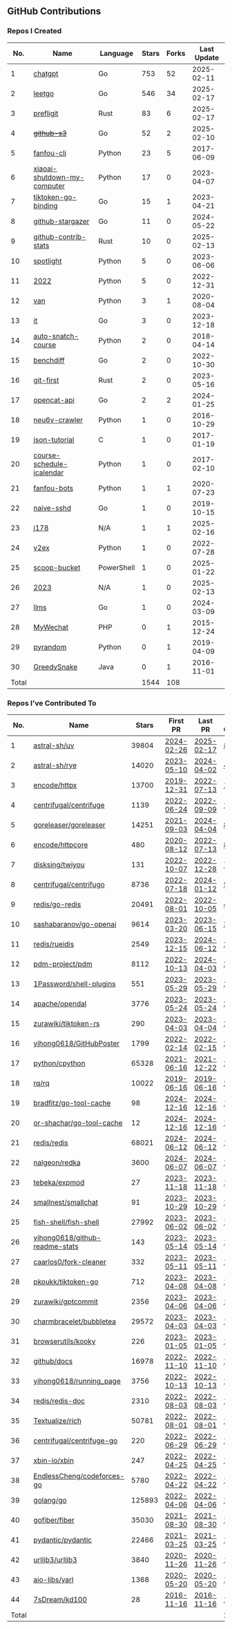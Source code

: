 ## GitHub Contributions

### Repos I Created

<!-- BEGIN:created_repos -->
| No.   | Name                                                                               | Language   | Stars | Forks | Last Update |
|-------|------------------------------------------------------------------------------------|------------|-------|-------|-------------|
| 1     | [chatgpt](https://github.com/j178/chatgpt)                                         | Go         | 753   | 52    | 2025-02-11  |
| 2     | [leetgo](https://github.com/j178/leetgo)                                           | Go         | 546   | 34    | 2025-02-17  |
| 3     | [prefligit](https://github.com/j178/prefligit)                                     | Rust       | 83    | 6     | 2025-02-17  |
| 4     | ~~[github-s3](https://github.com/j178/github-s3)~~                                 | Go         | 52    | 2     | 2025-02-10  |
| 5     | [fanfou-cli](https://github.com/j178/fanfou-cli)                                   | Python     | 23    | 5     | 2017-06-09  |
| 6     | [xiaoai-shutdown-my-computer](https://github.com/j178/xiaoai-shutdown-my-computer) | Python     | 17    | 0     | 2023-04-07  |
| 7     | [tiktoken-go-binding](https://github.com/j178/tiktoken-go-binding)                 | Go         | 15    | 1     | 2023-04-21  |
| 8     | [github-stargazer](https://github.com/j178/github-stargazer)                       | Go         | 11    | 0     | 2024-05-22  |
| 9     | [github-contrib-stats](https://github.com/j178/github-contrib-stats)               | Rust       | 10    | 0     | 2025-02-13  |
| 10    | [spotlight](https://github.com/j178/spotlight)                                     | Python     | 5     | 0     | 2023-06-06  |
| 11    | [2022](https://github.com/j178/2022)                                               | Python     | 5     | 0     | 2022-12-31  |
| 12    | [van](https://github.com/j178/van)                                                 | Python     | 3     | 1     | 2020-08-04  |
| 13    | [it](https://github.com/j178/it)                                                   | Go         | 3     | 0     | 2023-12-18  |
| 14    | [auto-snatch-course](https://github.com/j178/auto-snatch-course)                   | Python     | 2     | 0     | 2018-04-14  |
| 15    | [benchdiff](https://github.com/j178/benchdiff)                                     | Go         | 2     | 0     | 2022-10-30  |
| 16    | [git-first](https://github.com/j178/git-first)                                     | Rust       | 2     | 0     | 2023-05-16  |
| 17    | [opencat-api](https://github.com/j178/opencat-api)                                 | Go         | 2     | 2     | 2024-01-25  |
| 18    | [neu6v-crawler](https://github.com/j178/neu6v-crawler)                             | Python     | 1     | 0     | 2016-10-29  |
| 19    | [json-tutorial](https://github.com/j178/json-tutorial)                             | C          | 1     | 0     | 2017-01-19  |
| 20    | [course-schedule-icalendar](https://github.com/j178/course-schedule-icalendar)     | Python     | 1     | 0     | 2017-02-10  |
| 21    | [fanfou-bots](https://github.com/j178/fanfou-bots)                                 | Python     | 1     | 1     | 2020-07-23  |
| 22    | [naive-sshd](https://github.com/j178/naive-sshd)                                   | Go         | 1     | 0     | 2019-10-15  |
| 23    | [j178](https://github.com/j178/j178)                                               | N/A        | 1     | 1     | 2025-02-16  |
| 24    | [v2ex](https://github.com/j178/v2ex)                                               | Python     | 1     | 0     | 2022-07-28  |
| 25    | [scoop-bucket](https://github.com/j178/scoop-bucket)                               | PowerShell | 1     | 0     | 2025-01-22  |
| 26    | [2023](https://github.com/j178/2023)                                               | N/A        | 1     | 0     | 2025-02-13  |
| 27    | [llms](https://github.com/j178/llms)                                               | Go         | 1     | 0     | 2024-03-09  |
| 28    | [MyWechat](https://github.com/j178/MyWechat)                                       | PHP        | 0     | 1     | 2015-12-24  |
| 29    | [pyrandom](https://github.com/j178/pyrandom)                                       | Python     | 0     | 1     | 2019-04-09  |
| 30    | [GreedySnake](https://github.com/j178/GreedySnake)                                 | Java       | 0     | 1     | 2016-11-01  |
| Total |                                                                                    |            | 1544  | 108   |             |
<!-- END:created_repos -->

### Repos I've Contributed To

<!-- BEGIN:contributed -->
| No.   | Name                                                                                | Stars  | First PR                                                                | Last PR                                                                 | PR Count                                                                             |
|-------|-------------------------------------------------------------------------------------|--------|-------------------------------------------------------------------------|-------------------------------------------------------------------------|--------------------------------------------------------------------------------------|
| 1     | [astral-sh/uv](https://github.com/astral-sh/uv)                                     | 39804  | [2024-02-26](https://github.com/astral-sh/uv/pull/1979)                 | [2025-02-17](https://github.com/astral-sh/uv/pull/11572)                | [80](https://github.com/astral-sh/uv/pulls?q=is%3Apr+author%3Aj178)                  |
| 2     | [astral-sh/rye](https://github.com/astral-sh/rye)                                   | 14020  | [2023-05-10](https://github.com/astral-sh/rye/pull/127)                 | [2024-04-02](https://github.com/astral-sh/rye/pull/983)                 | [41](https://github.com/astral-sh/rye/pulls?q=is%3Apr+author%3Aj178)                 |
| 3     | [encode/httpx](https://github.com/encode/httpx)                                     | 13700  | [2019-12-31](https://github.com/encode/httpx/pull/704)                  | [2022-07-13](https://github.com/encode/httpx/pull/2302)                 | [15](https://github.com/encode/httpx/pulls?q=is%3Apr+author%3Aj178)                  |
| 4     | [centrifugal/centrifuge](https://github.com/centrifugal/centrifuge)                 | 1139   | [2022-06-24](https://github.com/centrifugal/centrifuge/pull/230)        | [2022-09-09](https://github.com/centrifugal/centrifuge/pull/252)        | [10](https://github.com/centrifugal/centrifuge/pulls?q=is%3Apr+author%3Aj178)        |
| 5     | [goreleaser/goreleaser](https://github.com/goreleaser/goreleaser)                   | 14251  | [2021-09-03](https://github.com/goreleaser/goreleaser/pull/2455)        | [2024-04-04](https://github.com/goreleaser/goreleaser/pull/4750)        | [8](https://github.com/goreleaser/goreleaser/pulls?q=is%3Apr+author%3Aj178)          |
| 6     | [encode/httpcore](https://github.com/encode/httpcore)                               | 480    | [2020-08-12](https://github.com/encode/httpcore/pull/154)               | [2022-07-13](https://github.com/encode/httpcore/pull/565)               | [8](https://github.com/encode/httpcore/pulls?q=is%3Apr+author%3Aj178)                |
| 7     | [disksing/twiyou](https://github.com/disksing/twiyou)                               | 131    | [2022-10-07](https://github.com/disksing/twiyou/pull/1)                 | [2022-12-28](https://github.com/disksing/twiyou/pull/10)                | [7](https://github.com/disksing/twiyou/pulls?q=is%3Apr+author%3Aj178)                |
| 8     | [centrifugal/centrifugo](https://github.com/centrifugal/centrifugo)                 | 8736   | [2022-07-18](https://github.com/centrifugal/centrifugo/pull/525)        | [2024-01-12](https://github.com/centrifugal/centrifugo/pull/762)        | [5](https://github.com/centrifugal/centrifugo/pulls?q=is%3Apr+author%3Aj178)         |
| 9     | [redis/go-redis](https://github.com/redis/go-redis)                                 | 20491  | [2022-08-01](https://github.com/redis/go-redis/pull/2174)               | [2022-10-05](https://github.com/redis/go-redis/pull/2231)               | [4](https://github.com/redis/go-redis/pulls?q=is%3Apr+author%3Aj178)                 |
| 10    | [sashabaranov/go-openai](https://github.com/sashabaranov/go-openai)                 | 9614   | [2023-03-20](https://github.com/sashabaranov/go-openai/pull/180)        | [2023-06-15](https://github.com/sashabaranov/go-openai/pull/374)        | [3](https://github.com/sashabaranov/go-openai/pulls?q=is%3Apr+author%3Aj178)         |
| 11    | [redis/rueidis](https://github.com/redis/rueidis)                                   | 2549   | [2023-12-15](https://github.com/redis/rueidis/pull/426)                 | [2024-06-12](https://github.com/redis/rueidis/pull/561)                 | [2](https://github.com/redis/rueidis/pulls?q=is%3Apr+author%3Aj178)                  |
| 12    | [pdm-project/pdm](https://github.com/pdm-project/pdm)                               | 8112   | [2022-10-13](https://github.com/pdm-project/pdm/pull/1434)              | [2024-04-03](https://github.com/pdm-project/pdm/pull/2766)              | [2](https://github.com/pdm-project/pdm/pulls?q=is%3Apr+author%3Aj178)                |
| 13    | [1Password/shell-plugins](https://github.com/1Password/shell-plugins)               | 551    | [2023-05-29](https://github.com/1Password/shell-plugins/pull/271)       | [2023-05-29](https://github.com/1Password/shell-plugins/pull/273)       | [2](https://github.com/1Password/shell-plugins/pulls?q=is%3Apr+author%3Aj178)        |
| 14    | [apache/opendal](https://github.com/apache/opendal)                                 | 3776   | [2023-05-24](https://github.com/apache/opendal/pull/2307)               | [2023-05-24](https://github.com/apache/opendal/pull/2308)               | [2](https://github.com/apache/opendal/pulls?q=is%3Apr+author%3Aj178)                 |
| 15    | [zurawiki/tiktoken-rs](https://github.com/zurawiki/tiktoken-rs)                     | 290    | [2023-04-03](https://github.com/zurawiki/tiktoken-rs/pull/14)           | [2023-04-04](https://github.com/zurawiki/tiktoken-rs/pull/15)           | [2](https://github.com/zurawiki/tiktoken-rs/pulls?q=is%3Apr+author%3Aj178)           |
| 16    | [yihong0618/GitHubPoster](https://github.com/yihong0618/GitHubPoster)               | 1799   | [2022-02-14](https://github.com/yihong0618/GitHubPoster/pull/55)        | [2022-02-15](https://github.com/yihong0618/GitHubPoster/pull/56)        | [2](https://github.com/yihong0618/GitHubPoster/pulls?q=is%3Apr+author%3Aj178)        |
| 17    | [python/cpython](https://github.com/python/cpython)                                 | 65328  | [2021-06-16](https://github.com/python/cpython/pull/26754)              | [2021-12-22](https://github.com/python/cpython/pull/30227)              | [2](https://github.com/python/cpython/pulls?q=is%3Apr+author%3Aj178)                 |
| 18    | [rq/rq](https://github.com/rq/rq)                                                   | 10022  | [2019-06-16](https://github.com/rq/rq/pull/1108)                        | [2019-06-16](https://github.com/rq/rq/pull/1109)                        | [2](https://github.com/rq/rq/pulls?q=is%3Apr+author%3Aj178)                          |
| 19    | [bradfitz/go-tool-cache](https://github.com/bradfitz/go-tool-cache)                 | 98     | [2024-12-16](https://github.com/bradfitz/go-tool-cache/pull/10)         | [2024-12-16](https://github.com/bradfitz/go-tool-cache/pull/10)         | [1](https://github.com/bradfitz/go-tool-cache/pulls?q=is%3Apr+author%3Aj178)         |
| 20    | [or-shachar/go-tool-cache](https://github.com/or-shachar/go-tool-cache)             | 12     | [2024-12-16](https://github.com/or-shachar/go-tool-cache/pull/15)       | [2024-12-16](https://github.com/or-shachar/go-tool-cache/pull/15)       | [1](https://github.com/or-shachar/go-tool-cache/pulls?q=is%3Apr+author%3Aj178)       |
| 21    | [redis/redis](https://github.com/redis/redis)                                       | 68021  | [2024-06-12](https://github.com/redis/redis/pull/13339)                 | [2024-06-12](https://github.com/redis/redis/pull/13339)                 | [1](https://github.com/redis/redis/pulls?q=is%3Apr+author%3Aj178)                    |
| 22    | [nalgeon/redka](https://github.com/nalgeon/redka)                                   | 3600   | [2024-06-07](https://github.com/nalgeon/redka/pull/26)                  | [2024-06-07](https://github.com/nalgeon/redka/pull/26)                  | [1](https://github.com/nalgeon/redka/pulls?q=is%3Apr+author%3Aj178)                  |
| 23    | [tebeka/expmod](https://github.com/tebeka/expmod)                                   | 27     | [2023-11-18](https://github.com/tebeka/expmod/pull/1)                   | [2023-11-18](https://github.com/tebeka/expmod/pull/1)                   | [1](https://github.com/tebeka/expmod/pulls?q=is%3Apr+author%3Aj178)                  |
| 24    | [smallnest/smallchat](https://github.com/smallnest/smallchat)                       | 91     | [2023-10-29](https://github.com/smallnest/smallchat/pull/1)             | [2023-10-29](https://github.com/smallnest/smallchat/pull/1)             | [1](https://github.com/smallnest/smallchat/pulls?q=is%3Apr+author%3Aj178)            |
| 25    | [fish-shell/fish-shell](https://github.com/fish-shell/fish-shell)                   | 27992  | [2023-06-02](https://github.com/fish-shell/fish-shell/pull/9825)        | [2023-06-02](https://github.com/fish-shell/fish-shell/pull/9825)        | [1](https://github.com/fish-shell/fish-shell/pulls?q=is%3Apr+author%3Aj178)          |
| 26    | [yihong0618/github-readme-stats](https://github.com/yihong0618/github-readme-stats) | 143    | [2023-05-14](https://github.com/yihong0618/github-readme-stats/pull/13) | [2023-05-14](https://github.com/yihong0618/github-readme-stats/pull/13) | [1](https://github.com/yihong0618/github-readme-stats/pulls?q=is%3Apr+author%3Aj178) |
| 27    | [caarlos0/fork-cleaner](https://github.com/caarlos0/fork-cleaner)                   | 332    | [2023-05-11](https://github.com/caarlos0/fork-cleaner/pull/142)         | [2023-05-11](https://github.com/caarlos0/fork-cleaner/pull/142)         | [1](https://github.com/caarlos0/fork-cleaner/pulls?q=is%3Apr+author%3Aj178)          |
| 28    | [pkoukk/tiktoken-go](https://github.com/pkoukk/tiktoken-go)                         | 712    | [2023-04-08](https://github.com/pkoukk/tiktoken-go/pull/5)              | [2023-04-08](https://github.com/pkoukk/tiktoken-go/pull/5)              | [1](https://github.com/pkoukk/tiktoken-go/pulls?q=is%3Apr+author%3Aj178)             |
| 29    | [zurawiki/gptcommit](https://github.com/zurawiki/gptcommit)                         | 2356   | [2023-04-06](https://github.com/zurawiki/gptcommit/pull/139)            | [2023-04-06](https://github.com/zurawiki/gptcommit/pull/139)            | [1](https://github.com/zurawiki/gptcommit/pulls?q=is%3Apr+author%3Aj178)             |
| 30    | [charmbracelet/bubbletea](https://github.com/charmbracelet/bubbletea)               | 29572  | [2023-04-03](https://github.com/charmbracelet/bubbletea/pull/709)       | [2023-04-03](https://github.com/charmbracelet/bubbletea/pull/709)       | [1](https://github.com/charmbracelet/bubbletea/pulls?q=is%3Apr+author%3Aj178)        |
| 31    | [browserutils/kooky](https://github.com/browserutils/kooky)                         | 226    | [2023-01-05](https://github.com/browserutils/kooky/pull/56)             | [2023-01-05](https://github.com/browserutils/kooky/pull/56)             | [1](https://github.com/browserutils/kooky/pulls?q=is%3Apr+author%3Aj178)             |
| 32    | [github/docs](https://github.com/github/docs)                                       | 16978  | [2022-11-10](https://github.com/github/docs/pull/21929)                 | [2022-11-10](https://github.com/github/docs/pull/21929)                 | [1](https://github.com/github/docs/pulls?q=is%3Apr+author%3Aj178)                    |
| 33    | [yihong0618/running_page](https://github.com/yihong0618/running_page)               | 3756   | [2022-10-13](https://github.com/yihong0618/running_page/pull/319)       | [2022-10-13](https://github.com/yihong0618/running_page/pull/319)       | [1](https://github.com/yihong0618/running_page/pulls?q=is%3Apr+author%3Aj178)        |
| 34    | [redis/redis-doc](https://github.com/redis/redis-doc)                               | 2310   | [2022-08-03](https://github.com/redis/redis-doc/pull/2064)              | [2022-08-03](https://github.com/redis/redis-doc/pull/2064)              | [1](https://github.com/redis/redis-doc/pulls?q=is%3Apr+author%3Aj178)                |
| 35    | [Textualize/rich](https://github.com/Textualize/rich)                               | 50781  | [2022-08-01](https://github.com/Textualize/rich/pull/2437)              | [2022-08-01](https://github.com/Textualize/rich/pull/2437)              | [1](https://github.com/Textualize/rich/pulls?q=is%3Apr+author%3Aj178)                |
| 36    | [centrifugal/centrifuge-go](https://github.com/centrifugal/centrifuge-go)           | 220    | [2022-06-29](https://github.com/centrifugal/centrifuge-go/pull/64)      | [2022-06-29](https://github.com/centrifugal/centrifuge-go/pull/64)      | [1](https://github.com/centrifugal/centrifuge-go/pulls?q=is%3Apr+author%3Aj178)      |
| 37    | [xbin-io/xbin](https://github.com/xbin-io/xbin)                                     | 247    | [2022-04-25](https://github.com/xbin-io/xbin/pull/2)                    | [2022-04-25](https://github.com/xbin-io/xbin/pull/2)                    | [1](https://github.com/xbin-io/xbin/pulls?q=is%3Apr+author%3Aj178)                   |
| 38    | [EndlessCheng/codeforces-go](https://github.com/EndlessCheng/codeforces-go)         | 5780   | [2022-04-22](https://github.com/EndlessCheng/codeforces-go/pull/3)      | [2022-04-22](https://github.com/EndlessCheng/codeforces-go/pull/3)      | [1](https://github.com/EndlessCheng/codeforces-go/pulls?q=is%3Apr+author%3Aj178)     |
| 39    | [golang/go](https://github.com/golang/go)                                           | 125893 | [2022-04-06](https://github.com/golang/go/pull/52194)                   | [2022-04-06](https://github.com/golang/go/pull/52194)                   | [1](https://github.com/golang/go/pulls?q=is%3Apr+author%3Aj178)                      |
| 40    | [gofiber/fiber](https://github.com/gofiber/fiber)                                   | 35030  | [2021-08-30](https://github.com/gofiber/fiber/pull/1510)                | [2021-08-30](https://github.com/gofiber/fiber/pull/1510)                | [1](https://github.com/gofiber/fiber/pulls?q=is%3Apr+author%3Aj178)                  |
| 41    | [pydantic/pydantic](https://github.com/pydantic/pydantic)                           | 22466  | [2021-03-25](https://github.com/pydantic/pydantic/pull/2577)            | [2021-03-25](https://github.com/pydantic/pydantic/pull/2577)            | [1](https://github.com/pydantic/pydantic/pulls?q=is%3Apr+author%3Aj178)              |
| 42    | [urllib3/urllib3](https://github.com/urllib3/urllib3)                               | 3840   | [2020-11-26](https://github.com/urllib3/urllib3/pull/2095)              | [2020-11-26](https://github.com/urllib3/urllib3/pull/2095)              | [1](https://github.com/urllib3/urllib3/pulls?q=is%3Apr+author%3Aj178)                |
| 43    | [aio-libs/yarl](https://github.com/aio-libs/yarl)                                   | 1368   | [2020-05-20](https://github.com/aio-libs/yarl/pull/452)                 | [2020-05-20](https://github.com/aio-libs/yarl/pull/452)                 | [1](https://github.com/aio-libs/yarl/pulls?q=is%3Apr+author%3Aj178)                  |
| 44    | [7sDream/kd100](https://github.com/7sDream/kd100)                                   | 28     | [2016-11-16](https://github.com/7sDream/kd100/pull/1)                   | [2016-11-16](https://github.com/7sDream/kd100/pull/1)                   | [1](https://github.com/7sDream/kd100/pulls?q=is%3Apr+author%3Aj178)                  |
| Total |                                                                                     |        |                                                                         |                                                                         | 223                                                                                  |
<!-- END:contributed -->

